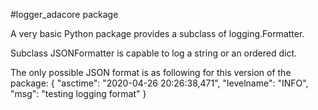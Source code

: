 #logger_adacore package

A very basic Python package provides a subclass of logging.Formatter.

Subclass JSONFormatter is capable to log a string or an ordered dict.

The only possible JSON format is as following for this version of the package:
{
    "asctime": "2020-04-26 20:26:38,471",
    "levelname": "INFO",
    "msg": "testing logging format"
}
